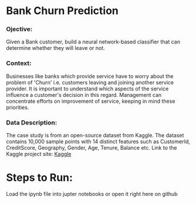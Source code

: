 # Bank Churn Prediction

### Ojective: 
Given a Bank customer, build a neural network-based classifier that can determine whether they will leave or not.

### Context:
Businesses like banks which provide service have to worry about the problem of 'Churn' i.e. customers leaving and joining another service provider. It is important to understand which aspects of the service influence a customer's decision in this regard. Management can concentrate efforts on improvement of service, keeping in mind these priorities.

### Data Description:
The case study is from an open-source dataset from Kaggle. The dataset contains 10,000 sample points with 14 distinct features such as CustomerId, CreditScore, Geography, Gender, Age, Tenure, Balance etc. Link to the Kaggle project site: [Kaggle](https://www.kaggle.com/barelydedicated/bank-customer-churn-modeling)

# Steps to Run:

Load the ipynb file into jupter notebooks or open it right here on github